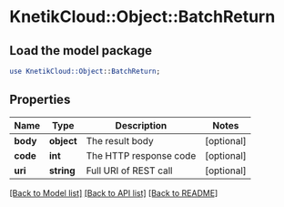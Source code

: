 # KnetikCloud::Object::BatchReturn

## Load the model package
```perl
use KnetikCloud::Object::BatchReturn;
```

## Properties
Name | Type | Description | Notes
------------ | ------------- | ------------- | -------------
**body** | **object** | The result body | [optional] 
**code** | **int** | The HTTP response code | [optional] 
**uri** | **string** | Full URI of REST call | [optional] 

[[Back to Model list]](../README.md#documentation-for-models) [[Back to API list]](../README.md#documentation-for-api-endpoints) [[Back to README]](../README.md)


